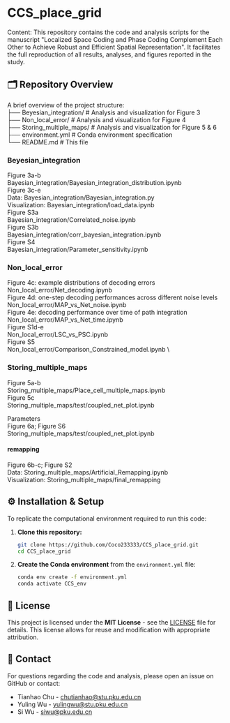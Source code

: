 # CCS_place_grid

Content: This repository contains the code and analysis scripts for the manuscript "Localized Space Coding and Phase Coding Complement Each Other to Achieve Robust and Efficient Spatial Representation". It facilitates the full reproduction of all results, analyses, and figures reported in the study.

## 🗂️ Repository Overview

A brief overview of the project structure: \
├── Beyesian_integration/ # Analysis and visualization for Figure 3 \
├── Non_local_error/ # Analysis and visualization for Figure 4 \
├── Storing_multiple_maps/ # Analysis and visualization for Figure 5 & 6 \
├── environment.yml # Conda environment specification \
└── README.md # This file

### Beyesian_integration
Figure 3a-b \
Bayesian_integration/Bayesian_integration_distribution.ipynb \
Figure 3c-e \
Data: Bayesian_integration/Bayesian_integration.py \
Visualization: Bayesian_integration/load_data.ipynb \
Figure S3a  \
Bayesian_integration/Correlated_noise.ipynb \
Figure S3b  \
Bayesian_integration/corr_bayesian_integration.ipynb \
Figure S4  \
Bayesian_integration/Parameter_sensitivity.ipynb 


### Non_local_error
Figure 4c: example distributions of decoding errors \
Non_local_error/Net_decoding.ipynb \
Figure 4d: one-step decoding performances across different noise levels \
Non_local_error/MAP_vs_Net_noise.ipynb \
Figure 4e: decoding performance over time of path integration \
Non_local_error/MAP_vs_Net_time.ipynb \
Figure S1d-e \
Non_local_error/LSC_vs_PSC.ipynb \
Figure S5 \
Non_local_error/Comparison_Constrained_model.ipynb \


### Storing_multiple_maps
Figure 5a-b\
Storing_multiple_maps/Place_cell_multiple_maps.ipynb\
Figure 5c\
Storing_multiple_maps/test/coupled_net_plot.ipynb

Parameters \
Figure 6a; Figure S6 \
Storing_multiple_maps/test/coupled_net_plot.ipynb

#### remapping
Figure 6b-c; Figure S2 \
Data: Storing_multiple_maps/Artificial_Remapping.ipynb \
Visualization: Storing_multiple_maps/final_remapping 

## ⚙️ Installation & Setup
To replicate the computational environment required to run this code:

1.  **Clone this repository:**
    ```bash
    git clone https://github.com/Coco233333/CCS_place_grid.git
    cd CCS_place_grid
    ```

2.  **Create the Conda environment** from the `environment.yml` file:
    ```bash
    conda env create -f environment.yml
    conda activate CCS_env
    ```
    
## 📜 License

This project is licensed under the **MIT License** - see the [LICENSE](LICENSE) file for details. This license allows for reuse and modification with appropriate attribution.


## 📧 Contact

For questions regarding the code and analysis, please open an issue on GitHub or contact:
-   Tianhao Chu - chutianhao@stu.pku.edu.cn
-   Yuling Wu - yulingwu@stu.pku.edu.cn
-   Si Wu - siwu@pku.edu.cn
